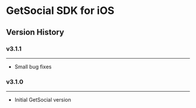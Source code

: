 # GetSocial SDK for iOS

## Version History

### v3.1.1
---
- Small bug fixes

### v3.1.0 
---
- Initial GetSocial version